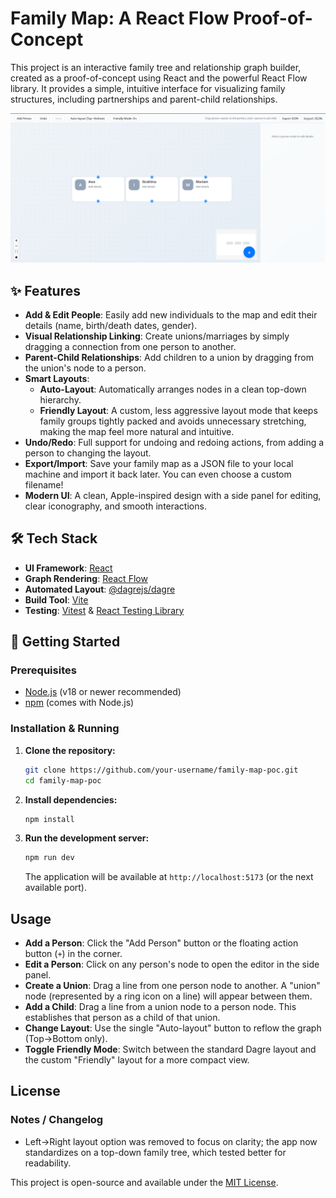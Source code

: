 # Family Map: A React Flow Proof-of-Concept

This project is an interactive family tree and relationship graph builder, created as a proof-of-concept using React and the powerful React Flow library. It provides a simple, intuitive interface for visualizing family structures, including partnerships and parent-child relationships.

![Family Map Screenshot](/assets/images/screenExample.png)

## ✨ Features

- **Add & Edit People**: Easily add new individuals to the map and edit their details (name, birth/death dates, gender).
- **Visual Relationship Linking**: Create unions/marriages by simply dragging a connection from one person to another.
- **Parent-Child Relationships**: Add children to a union by dragging from the union's node to a person.
- **Smart Layouts**:
    - **Auto-Layout**: Automatically arranges nodes in a clean top-down hierarchy.
    - **Friendly Layout**: A custom, less aggressive layout mode that keeps family groups tightly packed and avoids unnecessary stretching, making the map feel more natural and intuitive.
- **Undo/Redo**: Full support for undoing and redoing actions, from adding a person to changing the layout.
- **Export/Import**: Save your family map as a JSON file to your local machine and import it back later. You can even choose a custom filename!
- **Modern UI**: A clean, Apple-inspired design with a side panel for editing, clear iconography, and smooth interactions.

## 🛠️ Tech Stack

- **UI Framework**: [React](https://reactjs.org/)
- **Graph Rendering**: [React Flow](https://reactflow.dev/)
- **Automated Layout**: [@dagrejs/dagre](https://github.com/dagrejs/dagre)
- **Build Tool**: [Vite](https://vitejs.dev/)
- **Testing**: [Vitest](https://vitest.dev/) & [React Testing Library](https://testing-library.com/)

## 🚀 Getting Started

### Prerequisites

- [Node.js](https://nodejs.org/) (v18 or newer recommended)
- [npm](https://www.npmjs.com/) (comes with Node.js)

### Installation & Running

1.  **Clone the repository:**
    ```bash
    git clone https://github.com/your-username/family-map-poc.git
    cd family-map-poc
    ```

2.  **Install dependencies:**
    ```bash
    npm install
    ```

3.  **Run the development server:**
    ```bash
    npm run dev
    ```
    The application will be available at `http://localhost:5173` (or the next available port).

## Usage

- **Add a Person**: Click the "Add Person" button or the floating action button (`+`) in the corner.
- **Edit a Person**: Click on any person's node to open the editor in the side panel.
- **Create a Union**: Drag a line from one person node to another. A "union" node (represented by a ring icon on a line) will appear between them.
- **Add a Child**: Drag a line from a union node to a person node. This establishes that person as a child of that union.
- **Change Layout**: Use the single "Auto-layout" button to reflow the graph (Top→Bottom only).
- **Toggle Friendly Mode**: Switch between the standard Dagre layout and the custom "Friendly" layout for a more compact view.

## License

### Notes / Changelog

- Left→Right layout option was removed to focus on clarity; the app now standardizes on a top-down family tree, which tested better for readability.

This project is open-source and available under the [MIT License](LICENSE).
